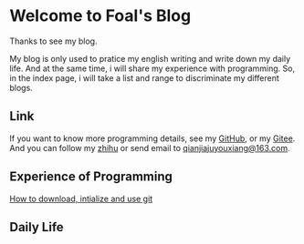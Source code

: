 # Welcome to Foal's Blog 

Thanks to see my blog. 

My blog is only used to pratice my english writing and write down my daily life. And at the same time, i will share my experience with programming. So, in the index page, i will take a list and range to discriminate my different blogs.

## Link

If you want to know more programming details, see my [GitHub](https://github.com/qianjiajv), or my [Gitee](https://gitee.com/qianjiaju). And you can follow my [zhihu](https://www.zhihu.com/people/da-xiong-di-86-4/activities) or send email to qianjiajuyouxiang@163.com.

## Experience of Programming

[How to download, intialize and use git](https://github.com/qianjiajv/qianjiajv.github.io/2020/git.md)

## Daily Life